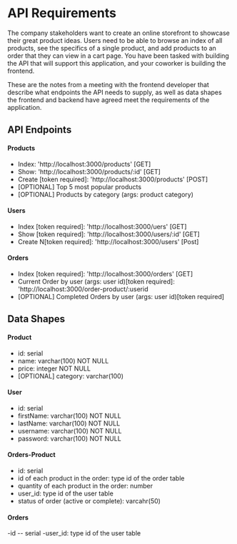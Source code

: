 # API Requirements
The company stakeholders want to create an online storefront to showcase their great product ideas. Users need to be able to browse an index of all products, see the specifics of a single product, and add products to an order that they can view in a cart page. You have been tasked with building the API that will support this application, and your coworker is building the frontend.

These are the notes from a meeting with the frontend developer that describe what endpoints the API needs to supply, as well as data shapes the frontend and backend have agreed meet the requirements of the application. 

## API Endpoints
#### Products
- Index: 'http://localhost:3000/products' [GET]
- Show: 'http://localhost:3000/products/:id' [GET]
- Create [token required]: 'http://localhost:3000/products' [POST]
- [OPTIONAL] Top 5 most popular products 
- [OPTIONAL] Products by category (args: product category)

#### Users
- Index [token required]: 'http://localhost:3000/uers' [GET]
- Show [token required]: 'http://localhost:3000/users/:id' [GET]
- Create N[token required]: 'http://localhost:3000/users' [Post]

#### Orders
- Index [token required]: 'http://localhost:3000/orders' [GET]
- Current Order by user (args: user id)[token required]: 'http://localhost:3000/order-product/:userid
- [OPTIONAL] Completed Orders by user (args: user id)[token required]

## Data Shapes
#### Product
- id: serial
- name: varchar(100) NOT NULL
- price: integer NOT NULL
- [OPTIONAL] category: varchar(100)

#### User
- id: serial
- firstName: varchar(100) NOT NULL
- lastName: varchar(100) NOT NULL
- username: varchar(100) NOT NULL
- password: varchar(100) NOT NULL

#### Orders-Product
- id: serial
- id of each product in the order: type id of the order table
- quantity of each product in the order: number
- user_id: type id of the user table
- status of order (active or complete): varcahr(50)

#### Orders
-id -- serial
-user_id: type id of the user table

